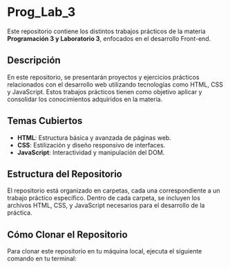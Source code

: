 # Prog_Lab_3

Este repositorio contiene los distintos trabajos prácticos de la materia **Programación 3 y Laboratorio 3**, enfocados en el desarrollo Front-end.

## Descripción

En este repositorio, se presentarán proyectos y ejercicios prácticos relacionados con el desarrollo web utilizando tecnologías como HTML, CSS y JavaScript. Estos trabajos prácticos tienen como objetivo aplicar y consolidar los conocimientos adquiridos en la materia.

## Temas Cubiertos

- **HTML**: Estructura básica y avanzada de páginas web.
- **CSS**: Estilización y diseño responsivo de interfaces.
- **JavaScript**: Interactividad y manipulación del DOM.

## Estructura del Repositorio

El repositorio está organizado en carpetas, cada una correspondiente a un trabajo práctico específico. Dentro de cada carpeta, se incluyen los archivos HTML, CSS, y JavaScript necesarios para el desarrollo de la práctica.

## Cómo Clonar el Repositorio

Para clonar este repositorio en tu máquina local, ejecuta el siguiente comando en tu terminal:
